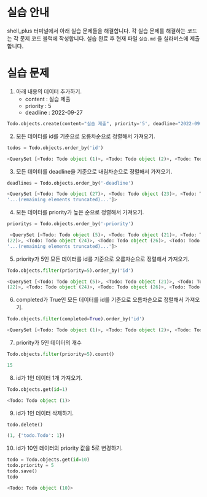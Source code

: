 # 실습 안내

shell_plus 터미널에서 아래 실습 문제들을 해결합니다.
각 실습 문제를 해결하는 코드는 각 문제 코드 블럭에 작성합니다.
실습 완료 후 현재 파일 `실습.md` 을 실라버스에 제출합니다.

# 실습 문제

1. 아래 내용의 데이터 추가하기.
   - content : 실습 제출
   - priority : 5
   - deadline : 2022-09-27

```py
Todo.objects.create(content="실습 제출", priority='5', deadline="2022-09-27")
```

2. 모든 데이터를 id를 기준으로 오름차순으로 정렬해서 가져오기.

```py
todos = Todo.objects.order_by('id')

<QuerySet [<Todo: Todo object (1)>, <Todo: Todo object (2)>, <Todo: Todo object (3)>, <Todo: Todo object (4)>, <Todo: Todo object (5)>, <Todo: Todo object (6)>, <Todo: Todo object (7)>, <Todo: Todo object (8)>, <Todo: Todo object (9)>, <Todo: Todo object (10)>, <Todo: Todo object (11)>, <Todo: Todo object (12)>, <Todo: Todo object (13)>, <Todo: Todo object (14)>, <Todo: Todo object (15)>, <Todo: Todo object (16)>, <Todo: Todo object (17)>, <Todo: Todo object (18)>, <Todo: Todo object (19)>, <Todo: Todo object (20)>, '...(remaining elements truncated)...']>
```

3. 모든 데이터를 deadline을 기준으로 내림차순으로 정렬해서 가져오기.

```py
deadlines = Todo.objects.order_by('-deadline')

<QuerySet [<Todo: Todo object (27)>, <Todo: Todo object (23)>, <Todo: Todo object (21)>, <Todo: Todo object (11)>, <Todo: Todo object (6)>, <Todo: Todo object (101)>, <Todo: Todo object (67)>, <Todo: Todo object (95)>, <Todo: Todo object (70)>, <Todo: Todo object (75)>, <Todo: Todo object (41)>, <Todo: Todo object (42)>, <Todo: Todo object (31)>, <Todo: Todo object (61)>, <Todo: Todo object (89)>, <Todo: Todo object (92)>, <Todo: Todo object (40)>, <Todo: Todo object (12)>, <Todo: Todo object (65)>, <Todo: Todo object (33)>, 
'...(remaining elements truncated)...']>
```

4. 모든 데이터를 priority가 높은 순으로 정렬해서 가져오기.

```py
prioritys = Todo.objects.order_by('-priority')

 <QuerySet [<Todo: Todo object (5)>, <Todo: Todo object (21)>, <Todo: Todo object 
(22)>, <Todo: Todo object (24)>, <Todo: Todo object (26)>, <Todo: Todo object (33)>, <Todo: Todo object (36)>, <Todo: Todo object (37)>, <Todo: Todo object (38)>, <Todo: Todo object (42)>, <Todo: Todo object (45)>, <Todo: Todo object (64)>, <Todo: Todo object (74)>, <Todo: Todo object (75)>, <Todo: Todo object (101)>, <Todo: Todo object (10)>, <Todo: Todo object (29)>, <Todo: Todo object (30)>, <Todo: Todo object (39)>, <Todo: Todo object (41)>, 
'...(remaining elements truncated)...']>
```

5. priority가 5인 모든 데이터를 id를 기준으로 오름차순으로 정렬해서 가져오기.

```py
Todo.objects.filter(priority=5).order_by('id')

<QuerySet [<Todo: Todo object (5)>, <Todo: Todo object (21)>, <Todo: Todo object 
(22)>, <Todo: Todo object (24)>, <Todo: Todo object (26)>, <Todo: Todo object (33)>, <Todo: Todo object (36)>, <Todo: Todo object (37)>, <Todo: Todo object (38)>, <Todo: Todo object (42)>, <Todo: Todo object (45)>, <Todo: Todo object (64)>, <Todo: Todo object (74)>, <Todo: Todo object (75)>, <Todo: Todo object (101)>]>
```

6. completed가 True인 모든 데이터를 id를 기준으로 오름차순으로 정렬해서 가져오기.

```py
Todo.objects.filter(completed=True).order_by('id')

<QuerySet [<Todo: Todo object (1)>, <Todo: Todo object (2)>, <Todo: Todo object (3)>, <Todo: Todo object (5)>, <Todo: Todo object (6)>, <Todo: Todo object (7)>, <Todo: Todo object (8)>, <Todo: Todo object (9)>, <Todo: Todo object (11)>, <Todo: Todo object (12)>, <Todo: Todo object (14)>, <Todo: Todo object (17)>, <Todo: Todo object (18)>, <Todo: Todo object (20)>, <Todo: Todo object (22)>, <Todo: Todo object (24)>, <Todo: Todo object (26)>, <Todo: Todo object (27)>, <Todo: Todo object (30)>, <Todo: Todo object (33)>, '...(remaining elements truncated)...']>
```

7. priority가 5인 데이터의 개수

```py
Todo.objects.filter(priority=5).count()

15
```

8. id가 1인 데이터 1개 가져오기.

```py
Todo.objects.get(id=1)

<Todo: Todo object (1)>
```

9. id가 1인 데이터 삭제하기.

```py
todo.delete()

(1, {'todo.Todo': 1})
```

10. id가 10인 데이터의 priority 값을 5로 변경하기.

```py
todo = Todo.objects.get(id=10)
todo.priority = 5
todo.save()
todo

<Todo: Todo object (10)>

```
